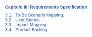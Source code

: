 <!DOCTYPE html>
<html lang="es">
<head>
  <meta charset="UTF-8">
  <title>Capítulo III: Requirements Specification</title>
  <style>
    body {
      font-family: Arial, sans-serif;
      padding: 20px;
      color: #2a5db0; /* azul similar al de la imagen */
    }
    .titulo {
      font-weight: bold;
      margin-bottom: 10px;
    }
    .indice {
      display: table;
    }
    .indice-row {
      display: table-row;
    }
    .indice-num {
      display: table-cell;
      padding-right: 10px;
    }
    .indice-text {
      display: table-cell;
    }
  </style>
</head>
<body>

  <div class="titulo">Capítulo III: Requirements Specification</div>

  <div class="indice">
    <div class="indice-row">
      <div class="indice-num">3.1.</div>
      <div class="indice-text">To-Be Scenario Mapping.</div>
    </div>
    <div class="indice-row">
      <div class="indice-num">3.2.</div>
      <div class="indice-text">User Stories.</div>
    </div>
    <div class="indice-row">
      <div class="indice-num">3.3.</div>
      <div class="indice-text">Impact Mapping.</div>
    </div>
    <div class="indice-row">
      <div class="indice-num">3.4.</div>
      <div class="indice-text">Product Backlog.</div>
    </div>
  </div>

</body>
</html>

